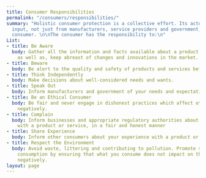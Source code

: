 ```yaml
---
title: Consumer Responsibilities
permalink: "/consumers/responsibilities/"
summary: "Holistic consumer protection is a collective effort. Its actualisation requires
  input, not just from manufacturers, service providers and government, but also the
  consumer. \n\nThe consumer has the responsibility to:\n"
List:
- title: Be Aware
  body: Gather all the information and facts available about a product or service,
    as well as, keep abreast of changes and innovations in the market.
- title: Beware
  body: Be alert to the quality and safety of products and services before you purchase.
- title: Think Independently
  body: Make decisions about well-considered needs and wants.
- title: Speak Out
  body: Inform manufacturers and government of your needs and expectations.
- title: Be an Ethical Consumer
  body: Be fair and never engage in dishonest practices which affect other consumers
    negatively.
- title: Complain
  body: Inform businesses and appropriate regulatory authorities about your dissatisfaction
    with a product or service, in a fair and honest manner
- title: Share Experience
  body: Inform other consumers about your experience with a product or service.
- title: Respect the Environment
  body: Avoid waste, littering and contributing to pollution. Promote sustainable
    consumption by ensuring that what you consume does not impact on the environment
    negatively.
layout: page
---
```


